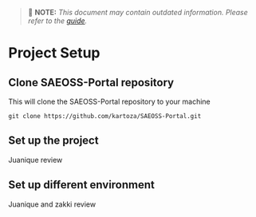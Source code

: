 

>🚩 **NOTE:** *This document may contain outdated information. Please refer to the [guide](index.md).*

# Project Setup

## Clone SAEOSS-Portal repository

This will clone the SAEOSS-Portal repository to your machine
```
git clone https://github.com/kartoza/SAEOSS-Portal.git
```

## Set up the project

Juanique review
<!-- This will set up the SAEOSS-Portal project on your machine
```
cd SAEOSS-Portal
cd deployment
cp docker-compose.override.template.yml docker-compose.override.yml
cp .template.env .env
cd ..
make up
```
Wait until everything is done.

After everything is done, open up a web browser and go to [http://127.0.0.1/](http://127.0.0.1/) and the dashboard will open:

By Default, we can use the admin credential:
```
username : admin
password : admin
``` -->

## Set up different environment
Juanique and zakki review
<!-- 
To set up different environment, for example the Default credential, or the port of server, open **deployment/.env**.
You can check the description below for each of variable.

```
COMPOSE_PROJECT_NAME=geosight
NGINX_TAG=0.0.1  -> Change this for different nginx image
DJANGO_TAG=0.0.1 -> Change this for different django image
DJANGO_DEV_TAG=0.0.1 -> Change this for different django dev image

# Environments
DJANGO_SETTINGS_MODULE=core.settings.prod -> Change this to use different django config file
ADMIN_USERNAME=admin -> Default admin username 
ADMIN_PASSWORD=admin -> Default admin password
ADMIN_EMAIL=admin@example.com -> Default admin email
INITIAL_FIXTURES=True
HTTP_PORT=80 -> Change the port of nginx

# Database Environment
DATABASE_NAME=django -> Default database name
DATABASE_USERNAME=docker -> Default database username
DATABASE_PASSWORD=docker -> Default database password
DATABASE_HOST=db -> Default database host. Change this if you use cloud database or any new docker container.
RABBITMQ_HOST=rabbitmq

# Onedrive
PUID=1000
PGID=1000
``` 

After you change the desired variable and do `make up`. It will rerun the project with new environment.-->